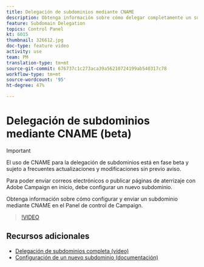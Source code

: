 ```yaml
---
title: Delegación de subdominios mediante CNAME
description: Obtenga información sobre cómo delegar completamente un subdominio a Adobe Campaign.
feature: Subdomain Delegation
topics: Control Panel
kt: 6015
thumbnail: 326612.jpg
doc-type: feature video
activity: use
team: PM
translation-type: tm+mt
source-git-commit: 676737c1c273aca39a56210724199ab540317c78
workflow-type: tm+mt
source-wordcount: '95'
ht-degree: 47%

---
```



# Delegación de subdominios mediante CNAME (beta)

>[!IMPORTANT]
>
> El uso de CNAME para la delegación de subdominios está en fase beta y sujeto a frecuentes actualizaciones y modificaciones sin previo aviso.

Para poder enviar correos electrónicos o publicar páginas de aterrizaje con Adobe Campaign en inicio, debe configurar un nuevo subdominio.

Obtenga información sobre cómo configurar y enviar un subdominio mediante CNAME en el Panel de control de Campaign.

>[!VIDEO](https://video.tv.adobe.com/v/326612?quality=12)

## Recursos adicionales

* [Delegación de subdominios completa (vídeo)](./subdomain-delegation.md)
* [Configuración de un nuevo subdominio (documentación)](https://docs.adobe.com/content/help/es-ES/control-panel/using/subdomains-and-certificates/setting-up-new-subdomain.html)
